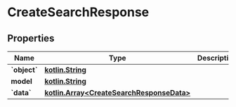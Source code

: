 # CreateSearchResponse

## Properties
Name | Type | Description | Notes
------------ | ------------- | ------------- | -------------
**&#x60;object&#x60;** | [**kotlin.String**](.md) |  |  [optional]
**model** | [**kotlin.String**](.md) |  |  [optional]
**&#x60;data&#x60;** | [**kotlin.Array&lt;CreateSearchResponseData&gt;**](CreateSearchResponseData.md) |  |  [optional]
